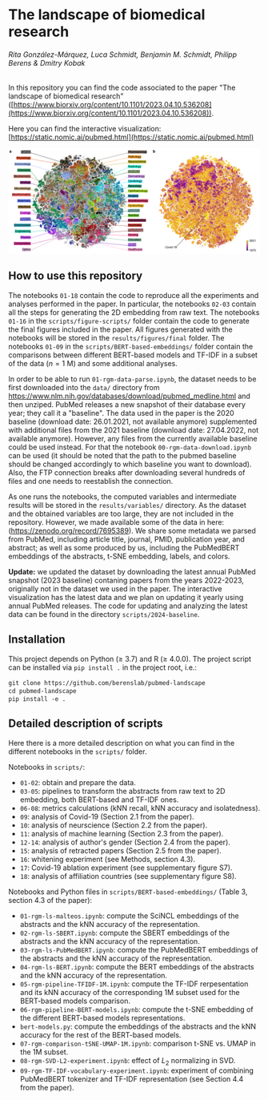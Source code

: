 # The landscape of biomedical research
###### Rita González-Márquez, Luca Schmidt, Benjamin M. Schmidt, Philipp Berens & Dmitry Kobak

In this repository you can find the code associated to the paper "The landscape of biomedical research" ([https://www.biorxiv.org/content/10.1101/2023.04.10.536208](https://www.biorxiv.org/content/10.1101/2023.04.10.536208)).

Here you can find the interactive visualization: [https://static.nomic.ai/pubmed.html](https://static.nomic.ai/pubmed.html)

![alt text](https://github.com/berenslab/pubmed-landscape/blob/main/results/figures/final/fig_1_general_embedding.png?raw=true)


## How to use this repository

The notebooks `01-18` contain the code to reproduce all the experiments and analyses performed in the paper. In particular, the notebooks `02-03` contain all the steps for generating the 2D embedding from raw text. The notebooks `01-16` in the `scripts/figure-scripts/` folder contain the code to generate the final figures included in the paper. All figures generated with the notebooks will be stored in the `results/figures/final` folder. The notebooks `01-09` in the `scripts/BERT-based-embeddings/` folder contain the comparisons between different BERT-based models and TF-IDF in a subset of the data $(n=1$ M) and some additional analyses.

In order to be able to run `01-rgm-data-parse.ipynb`, the dataset needs to be first downloaded into the `data/` directory from https://www.nlm.nih.gov/databases/download/pubmed_medline.html and then unziped. PubMed releases a new snapshot of their database every year; they call it a "baseline". The data used in the paper is the 2020 baseline (download date: 26.01.2021, not available anymore) supplemented with additional files from the 2021 baseline (download date: 27.04.2022, not available anymore). However, any files from the currently available baseline could be used instead. For that the notebook `00-rgm-data-download.ipynb` can be used (it should be noted that the path to the pubmed baseline should be changed accordingly to which baseline you want to download). Also, the FTP connection breaks after downloading several hundreds of files and one needs to reestablish the connection.

As one runs the notebooks, the computed variables and intermediate results will be stored in the `results/variables/` directory. As the dataset and the obtained variables are too large, they are not included in the repository. However, we made available some of the data in here: (https://zenodo.org/record/7695389). We share some metadata we parsed from PubMed, including article title, journal, PMID, publication year, and abstract; as well as some produced by us, including the PubMedBERT embeddings of the abstracts, t-SNE embedding, labels, and colors.

**Update:** we updated the dataset by downloading the latest annual PubMed snapshot (2023 baseline) contaning papers from the years 2022-2023, originally not in the dataset we used in the paper. The interactive visualization has the latest data and we plan on updating it yearly using annual PubMed releases. The code for updating and analyzing the latest data can be found in the directory `scripts/2024-baseline`.


## Installation
This project depends on Python ($\geq$ 3.7) and R ($\geq$ 4.0.0). The project script can be installed via `pip install .` in the project root, i.e.:
```
git clone https://github.com/berenslab/pubmed-landscape
cd pubmed-landscape
pip install -e .
```


## Detailed description of scripts

Here there is a more detailed description on what you can find in the different notebooks in the `scripts/` folder.

Notebooks in `scripts/`:
- `01-02`: obtain and prepare the data.
- `03-05`: pipelines to transform the abstracts from raw text to 2D embedding, both BERT-based and TF-IDF ones.
- `06-08`: metrics calculations (kNN recall, kNN accuracy and isolatedness).
- `09`: analysis of Covid-19 (Section 2.1 from the paper).
- `10`: analysis of neurscience (Section 2.2 from the paper).
- `11`: analysis of machine learning (Section 2.3 from the paper).
- `12-14`: analysis of author's gender (Section 2.4 from the paper).
- `15`: analysis of retracted papers (Section 2.5 from the paper).
- `16`: whitening experiment (see Methods, section 4.3).
- `17`: Covid-19 ablation experiment (see supplementary figure S7).
- `18`: analysis of affiliation countries (see supplementary figure S8).

Notebooks and Python files in `scripts/BERT-based-embeddings/` (Table 3, section 4.3 of the paper):
- `01-rgm-ls-malteos.ipynb`: compute the SciNCL embeddings of the abstracts and the kNN accuracy of the representation.
- `02-rgm-ls-SBERT.ipynb`: compute the SBERT embeddings of the abstracts and the kNN accuracy of the representation.
- `03-rgm-ls-PubMedBERT.ipynb`: compute the PubMedBERT embeddings of the abstracts and the kNN accuracy of the representation.
- `04-rgm-ls-BERT.ipynb`: compute the BERT embeddings of the abstracts and the kNN accuracy of the representation.
- `05-rgm-pipeline-TFIDF-1M.ipynb`: compute the TF-IDF rerpesentation and its kNN accuracy of the corresponding 1M subset used for the BERT-based models comparison.
- `06-rgm-pipeline-BERT-models.ipynb`: compute the t-SNE embedding of the different BERT-based models representations.
- `bert-models.py`: compute the embeddings of the abstracts and the kNN accuracy for the rest of the BERT-based models.
- `07-rgm-comparison-tSNE-UMAP-1M.ipynb`: comparison t-SNE vs. UMAP in the 1M subset.
- `08-rgm-SVD-L2-experiment.ipynb`: effect of $L_2$ normalizing in SVD.
- `09-rgm-TF-IDF-vocabulary-experiment.ipynb`: experiment of combining PubMedBERT tokenizer and TF-IDF representation (see Section 4.4 from the paper).
